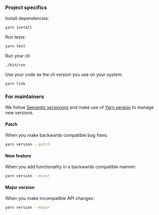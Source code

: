 <!-- cli-contribute -->

### Project specifics

Install dependencies:

```sh
yarn install
```

Run tests:

```sh
yarn test
```

Run your cli:

```sh
./bin/run
```

Use your code as the cli version you use on your system:

```sh
yarn link
```

### For maintainers

We follow [Semantic versioning](https://semver.org/) and make use of [Yarn version](https://classic.yarnpkg.com/docs/cli/version) to manage new versions.

#### Patch

When you make backwards compatible bug fixes:

```sh
yarn version --patch
```

#### New feature

When you add functionality in a backwards compatible manner:

```sh
yarn version --minor
```

#### Major version

When you make incompatible API changes:

```sh
yarn version --major
```

<!-- cli-contribute -->